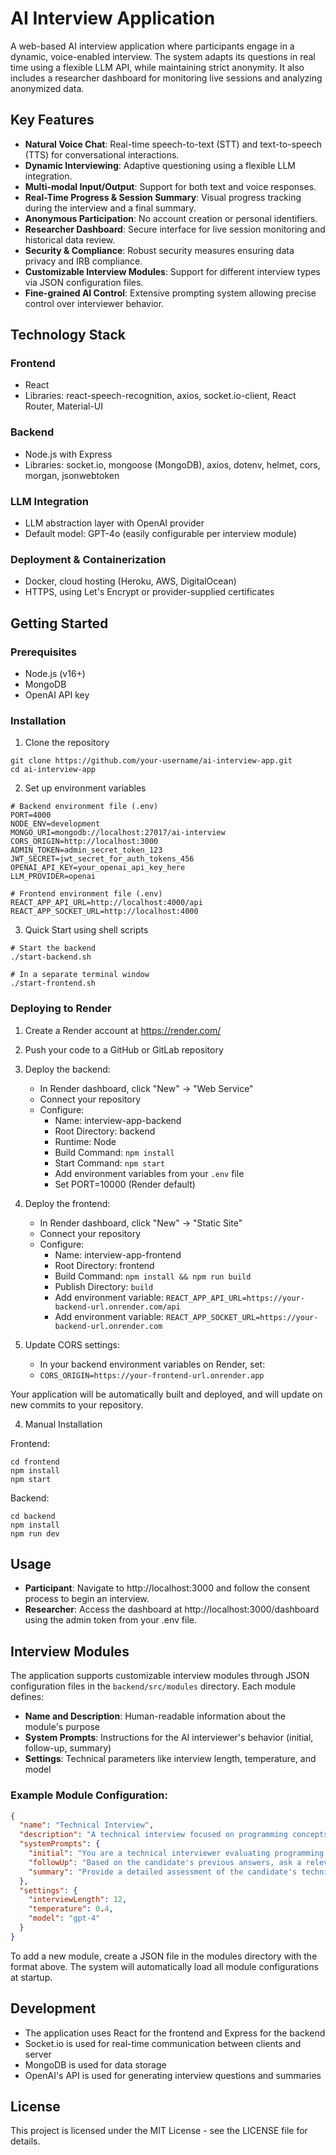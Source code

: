 # AI Interview Application

A web-based AI interview application where participants engage in a dynamic, voice-enabled interview. The system adapts its questions in real time using a flexible LLM API, while maintaining strict anonymity. It also includes a researcher dashboard for monitoring live sessions and analyzing anonymized data.

## Key Features

- **Natural Voice Chat**: Real-time speech-to-text (STT) and text-to-speech (TTS) for conversational interactions.
- **Dynamic Interviewing**: Adaptive questioning using a flexible LLM integration.
- **Multi-modal Input/Output**: Support for both text and voice responses.
- **Real-Time Progress & Session Summary**: Visual progress tracking during the interview and a final summary.
- **Anonymous Participation**: No account creation or personal identifiers.
- **Researcher Dashboard**: Secure interface for live session monitoring and historical data review.
- **Security & Compliance**: Robust security measures ensuring data privacy and IRB compliance.
- **Customizable Interview Modules**: Support for different interview types via JSON configuration files.
- **Fine-grained AI Control**: Extensive prompting system allowing precise control over interviewer behavior.

## Technology Stack

### Frontend
- React
- Libraries: react-speech-recognition, axios, socket.io-client, React Router, Material-UI

### Backend
- Node.js with Express
- Libraries: socket.io, mongoose (MongoDB), axios, dotenv, helmet, cors, morgan, jsonwebtoken

### LLM Integration
- LLM abstraction layer with OpenAI provider
- Default model: GPT-4o (easily configurable per interview module)

### Deployment & Containerization
- Docker, cloud hosting (Heroku, AWS, DigitalOcean)
- HTTPS, using Let's Encrypt or provider-supplied certificates

## Getting Started

### Prerequisites
- Node.js (v16+)
- MongoDB
- OpenAI API key

### Installation

1. Clone the repository
```
git clone https://github.com/your-username/ai-interview-app.git
cd ai-interview-app
```

2. Set up environment variables
```
# Backend environment file (.env)
PORT=4000
NODE_ENV=development
MONGO_URI=mongodb://localhost:27017/ai-interview
CORS_ORIGIN=http://localhost:3000
ADMIN_TOKEN=admin_secret_token_123
JWT_SECRET=jwt_secret_for_auth_tokens_456
OPENAI_API_KEY=your_openai_api_key_here
LLM_PROVIDER=openai

# Frontend environment file (.env)
REACT_APP_API_URL=http://localhost:4000/api
REACT_APP_SOCKET_URL=http://localhost:4000
```

3. Quick Start using shell scripts

```
# Start the backend
./start-backend.sh

# In a separate terminal window
./start-frontend.sh
```

### Deploying to Render

1. Create a Render account at https://render.com/

2. Push your code to a GitHub or GitLab repository

3. Deploy the backend:
   - In Render dashboard, click "New" → "Web Service"
   - Connect your repository
   - Configure:
     - Name: interview-app-backend
     - Root Directory: backend
     - Runtime: Node
     - Build Command: `npm install`
     - Start Command: `npm start`
     - Add environment variables from your `.env` file
     - Set PORT=10000 (Render default)

4. Deploy the frontend:
   - In Render dashboard, click "New" → "Static Site"
   - Connect your repository
   - Configure:
     - Name: interview-app-frontend
     - Root Directory: frontend
     - Build Command: `npm install && npm run build`
     - Publish Directory: `build`
     - Add environment variable: `REACT_APP_API_URL=https://your-backend-url.onrender.com/api`
     - Add environment variable: `REACT_APP_SOCKET_URL=https://your-backend-url.onrender.com`

5. Update CORS settings:
   - In your backend environment variables on Render, set:
   - `CORS_ORIGIN=https://your-frontend-url.onrender.app`

Your application will be automatically built and deployed, and will update on new commits to your repository.

4. Manual Installation

Frontend:
```
cd frontend
npm install
npm start
```

Backend:
```
cd backend
npm install
npm run dev
```

## Usage

- **Participant**: Navigate to http://localhost:3000 and follow the consent process to begin an interview.
- **Researcher**: Access the dashboard at http://localhost:3000/dashboard using the admin token from your .env file.

## Interview Modules

The application supports customizable interview modules through JSON configuration files in the `backend/src/modules` directory. Each module defines:

- **Name and Description**: Human-readable information about the module's purpose
- **System Prompts**: Instructions for the AI interviewer's behavior (initial, follow-up, summary)
- **Settings**: Technical parameters like interview length, temperature, and model

### Example Module Configuration:

```json
{
  "name": "Technical Interview",
  "description": "A technical interview focused on programming concepts",
  "systemPrompts": {
    "initial": "You are a technical interviewer evaluating programming skills...",
    "followUp": "Based on the candidate's previous answers, ask a relevant technical question...",
    "summary": "Provide a detailed assessment of the candidate's technical abilities..."
  },
  "settings": {
    "interviewLength": 12,
    "temperature": 0.4,
    "model": "gpt-4"
  }
}
```

To add a new module, create a JSON file in the modules directory with the format above. The system will automatically load all module configurations at startup.

## Development

- The application uses React for the frontend and Express for the backend
- Socket.io is used for real-time communication between clients and server
- MongoDB is used for data storage
- OpenAI's API is used for generating interview questions and summaries

## License

This project is licensed under the MIT License - see the LICENSE file for details.
